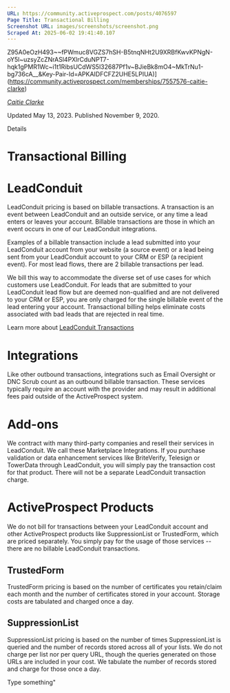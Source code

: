 ```yaml
---
URL: https://community.activeprospect.com/posts/4076597
Page Title: Transactional Billing
Screenshot URL: images/screenshots/screenshot.png
Scraped At: 2025-06-02 19:41:40.107
---
```

Z95A0eOzH493~~fPWmuc8VGZS7hSH-B5tnqNHt2U9XRBfKwvKPNgN-oY5l~uzsyZcZNrASl4PXlrCduNPT7-hqk1gPMR1Wc~i1t1RibsUCdWS5l32687Pf1v~BJieBk8mO4~MkTrNu1-bg736cA__&Key-Pair-Id=APKAIDFCFZ2UHE5LPIUA)](https://community.activeprospect.com/memberships/7557576-caitie-clarke)

[_Caitie Clarke_](https://community.activeprospect.com/memberships/7557576-caitie-clarke)

Updated May 13, 2023. Published November 9, 2020.

Details

# Transactional Billing

# LeadConduit

LeadConduit pricing is based on billable transactions. A transaction is an event between LeadConduit and an outside service, or any time a lead enters or leaves your account. Billable transactions are those in which an event occurs in one of our LeadConduit integrations.

Examples of a billable transaction include a lead submitted into your LeadConduit account from your website (a source event) or a lead being sent from your LeadConduit account to your CRM or ESP (a recipient event). For most lead flows, there are 2 billable transactions per lead.

We bill this way to accommodate the diverse set of use cases for which customers use LeadConduit. For leads that are submitted to your LeadConduit lead flow but are deemed non-qualified and are not delivered to your CRM or ESP, you are only charged for the single billable event of the lead entering your account. Transactional billing helps eliminate costs associated with bad leads that are rejected in real time.

Learn more about [LeadConduit Transactions](https://community.activeprospect.com/posts/4583804-leadconduit-transactions)

# Integrations

Like other outbound transactions, integrations such as Email Oversight or DNC Scrub count as an outbound billable transaction. These services typically require an account with the provider and may result in additional fees paid outside of the ActiveProspect system.

# Add-ons

We contract with many third-party companies and resell their services in LeadConduit. We call these Marketplace Integrations. If you purchase validation or data enhancement services like BriteVerify, Telesign or TowerData through LeadConduit, you will simply pay the transaction cost for that product. There will not be a separate LeadConduit transaction charge.

# ActiveProspect Products

We do not bill for transactions between your LeadConduit account and other ActiveProspect products like SuppressionList or TrustedForm, which are priced separately. You simply pay for the usage of those services -- there are no billable LeadConduit transactions.

## TrustedForm

TrustedForm pricing is based on the number of certificates you retain/claim each month and the number of certificates stored in your account. Storage costs are tabulated and charged once a day.

## SuppressionList

SuppressionList pricing is based on the number of times SuppressionList is queried and the number of records stored across all of your lists. We do not charge per list nor per query URL, though the queries generated on those URLs are included in your cost. We tabulate the number of records stored and charge for those once a day.

Type something"
